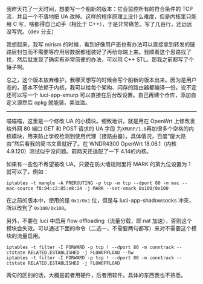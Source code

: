 我昨天花了一天时间，想要写一个船新的版本：它会监控所有的符合条件的 TCP 流，并且一个不落地把 UA 改掉。这样的程序原理上没什么难度，但是内核里只能用 C 写，啥都得自己动手（相比于 C++），于是非常痛苦。写了几百行，还远远没写完。（dev 分支）

我想起来，我写 mirism 的时候，看到好像用户态也有办法可以直接拿到转发的链路层封包而不需要等应用层数据都组装好了再给你端上来。我顺着这个思路找了找，然后就发现了确实有非常简便的办法，可以用 C++ STL。那我之前都写了个锤子啊。

总之，这个版本放弃维护，我哪天想写的时候会写个船新的版本出来。因为是用户态的，基本不依赖于内核，我可以给每个架构、闪存的路由器都编译一份。说不定还可以写一个 luci-app-xmurp 可以直接在后台改设置。自己再建个仓库，添加自定义源然后 opkg 就能装，美滋滋。

---

喵喵喵，这里是一个修改 UA 的小模块。细致地讲，就是用在 OpenWrt 上修改发给外网 80 端口 GET 和 POST 请求的 UA 字段 为`XMURP/1.0`再加很多个空格的内核模块，用来防止学校检测到使用代理（接路由器）。具体情况，百度“厦大路由”然后看我的简书文章就好了。在 WNDR4300 OpenWrt 18.06.1（内核 4.9.120）测试似乎没问题。前两天还适配了一下 4.14的内核。

如果有一些包不希望被改 UA，只要在防火墙规则里将 MARK 的第九位设置为 1 就可以了。例如：

```
iptables -t mangle -A PREROUTING -p tcp -m tcp --dport 80 -m mac --mac-source f8:94:c2:85:e8:14 -j MARK --set-xmark 0x100/0x100
```

在之前的版本中，使用的是 `0x1/0x1` 位，但是与 luci-app-shadowsocks 冲突，所以改到了 `0x100/0x100`。

另外，不要在 luci 中启用 flow offloading（流量分载，即 nat 加速），否则这个模块会失效。可以通过下面的命令（二选一，不需要两句都写）来对不需要这个模块的流量启用。

```
iptables -t filter -I FORWARD -p tcp ! --dport 80 -m conntrack --ctstate RELATED,ESTABLISHED -j FLOWOFFLOAD --hw
iptables -t filter -I FORWARD -p tcp ! --dport 80 -m conntrack --ctstate RELATED,ESTABLISHED -j FLOWOFFLOAD
```

两句的区别的话，大概是前者用硬件，后者用软件。具体的东西我也不熟悉。
